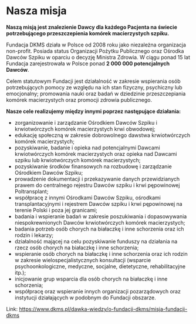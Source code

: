 # Nasza misja

**Naszą misją jest znalezienie Dawcy dla każdego Pacjenta na świecie potrzebującego przeszczepienia komórek macierzystych szpiku.**


Fundacja DKMS działa w Polsce od 2008 roku jako niezależna organizacja non\-profit. Posiada status Organizacji Pożytku Publicznego oraz Ośrodka Dawców Szpiku w oparciu o decyzję Ministra Zdrowia. W ciągu ponad 15 lat Fundacja zarejestrowała w Polsce ponad **2 000 000 potencjalnych Dawców**.


Celem statutowym Fundacji jest działalność w zakresie wspierania osób potrzebujących pomocy ze względu na ich stan fizyczny, psychiczny lub emocjonalny; promowania nauki oraz badań w dziedzinie przeszczepiania komórek macierzystych oraz promocji zdrowia publicznego.


**Nasze cele realizujemy między innymi poprzez następujące działania:**


* zorganizowanie i zarządzanie Ośrodkiem Dawców Szpiku i krwiotwórczych komórek macierzystych krwi obwodowej;
* edukację społeczną w zakresie dobrowolnego dawstwa krwiotwórczych komórek macierzystych;
* pozyskiwanie, badanie i opieka nad potencjalnymi Dawcami krwiotwórczych komórek macierzystych oraz opieka nad Dawcami szpiku lub krwiotwórczych komórek macierzystych;
* pozyskiwanie środków finansowych na rozbudowę i zarządzanie Ośrodkiem Dawców Szpiku;
* prowadzenie dokumentacji i przekazywanie danych przewidzianych prawem do centralnego rejestru Dawców szpiku i krwi pępowinowej Poltransplant;
* współpracę z innymi Ośrodkami Dawców Szpiku, ośrodkami transplantacyjnymi i rejestrem Dawców szpiku i krwi pępowinowej na terenie Polski i poza jej granicami;
* badania i wspieranie badań w zakresie poszukiwania i dopasowywania niespokrewnionych Dawców krwiotwórczych komórek macierzystych;
* badania potrzeb osób chorych na białaczkę i inne schorzenia oraz ich rodzin i lekarzy;
* działalność mającej na celu pozyskiwanie funduszy na działania na rzecz osób chorych na białaczkę i inne schorzenia;
* wspieranie osób chorych na białaczkę i inne schorzenia oraz ich rodzin w zakresie wielospecjalistycznych konsultacji (wsparcie psychoonkologiczne, medyczne, socjalne, dietetyczne, rehabilitacyjne itp.);
* inicjowanie grup wsparcia dla osób chorych na białaczkę i inne schorzenia;
* współpracę oraz wspieranie innych organizacji pozarządowych oraz instytucji działających w podobnym do Fundacji obszarze.


Link: https://www.dkms.pl/dawka-wiedzy/o-fundacji-dkms/misja-fundacji-dkms
